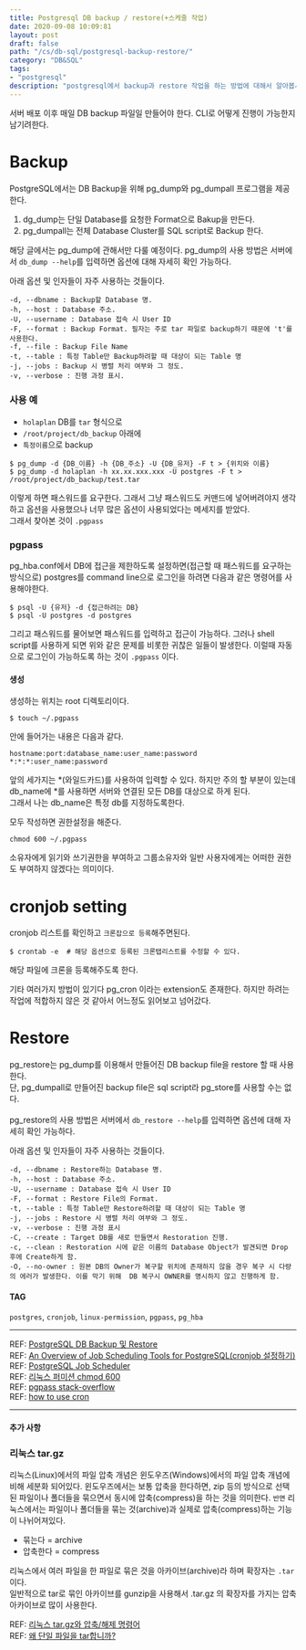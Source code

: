 ```yaml
---
title: Postgresql DB backup / restore(+스케줄 작업)
date: 2020-09-08 10:09:81
layout: post
draft: false
path: "/cs/db-sql/postgresql-backup-restore/"
category: "DB&SQL"
tags:
- "postgresql"
description: "postgresql에서 backup과 restore 작업을 하는 방법에 대해서 알아봅시다."
---
```


서버 배포 이후 매일 DB backup 파일일 만들어야 한다. CLI로 어떻게 진행이 가능한지 남기려한다.

# Backup

PostgreSQL에서는 DB Backup을 위해 pg\_dump와 pg\_dumpall 프로그램을 제공한다.

1. dg\_dump는 단일 Database를 요청한 Format으로 Bakup을 만든다.
2. pg\_dumpall는 전체 Database Cluster를 SQL script로 Backup 한다.

해당 글에서는 pg\_dump에 관해서만 다룰 예정이다. pg\_dump의 사용 방법은 서버에서 `db_dump --help`를 입력하면 옵션에 대해 자세히 확인 가능하다.

아래 옵션 및 인자들이 자주 사용하는 것들이다.
```
-d, --dbname : Backup할 Database 명.
-h, --host : Database 주소.
-U, --username : Database 접속 시 User ID
-F, --format : Backup Format. 필자는 주로 tar 파일로 backup하기 때문에 't'를 사용한다.
-f, --file : Backup File Name
-t, --table : 특정 Table만 Backup하려할 때 대상이 되는 Table 명
-j, --jobs : Backup 시 병렬 처리 여부와 그 정도.
-v, --verbose : 진행 과정 표시.
```

### 사용 예

- `holaplan` DB를 `tar` 형식으로
- `/root/project/db_backup` 아래에
- `특정이름`으로 backup

```shell
$ pg_dump -d {DB_이름} -h {DB_주소} -U {DB_유저} -F t > {위치와 이름}
$ pg_dump -d holaplan -h xx.xx.xxx.xxx -U postgres -F t > /root/project/db_backup/test.tar
```

이렇게 하면 패스워드를 요구한다. 그래서 그냥 패스워드도 커맨드에 넣어버려야지 생각하고 옵션을 사용했으나 너무 많은 옵션이 사용되었다는 메세지를
받았다.<br>
그래서 찾아본 것이 `.pgpass`<br>

### pgpass

pg\_hba.conf에서 DB에 접근을 제한하도록 설정하면(접근할 때 패스워드를 요구하는 방식으로) postgres를 command line으로 로그인을 하려면 다음과
같은 명령어를 사용해야한다.

```shell
$ psql -U {유저} -d {접근하려는 DB}
$ psql -U postgres -d postgres
```

그리고 패스워드를 물어보면 패스워드를 입력하고 접근이 가능하다. 그러나 shell script를 사용하게 되면 위와 같은 문제를 비롯한 귀찮은 일들이
발생한다. 이럴때 자동으로 로그인이 가능하도록 하는 것이 `.pgpass` 이다.

#### 생성

생성하는 위치는 root 디렉토리이다.

```shell
$ touch ~/.pgpass
```
안에 들어가는 내용은 다음과 같다.

```shell
hostname:port:database_name:user_name:password
*:*:*:user_name:password
```

앞의 세가지는 \*(와일드카드)를 사용하여 입력할 수 있다. 하지만 주의 할 부분이 있는데 db\_name에 \*를 사용하면 서버와 연결된 모든 DB를 대상으로
하게 된다.<br>
그래서 나는 db\_name은 특정 db를 지정하도록한다.

모두 작성하면 권한설정을 해준다.

```shell
chmod 600 ~/.pgpass
```

소유자에게 읽기와 쓰기권한을 부여하고 그룹소유자와 일반 사용자에게는 어떠한 권한도 부여하지 않겠다는 의미이다.

# cronjob setting

cronjob 리스트를 확인하고 `크론잡으로 등록`해주면된다.<br>

```shell
$ crontab -e  # 해당 옵션으로 등록된 크론탭리스트를 수정할 수 있다.
```
해당 파일에 크론을 등록해주도록 한다.

기타 여러가지 방법이 있기다 pg\_cron 이라는 extension도 존재한다. 하지만 하려는 작업에 적합하지 않은 것 같아서
어느정도 읽어보고 넘어갔다.

# Restore

pg\_restore는 pg\_dump를 이용해서 만들어진 DB backup file을 restore 할 때 사용한다.<br>
단, pg\_dumpall로 만들어진 backup file은 sql script라 pg\_store를 사용할 수는 없다.<br>
<br>
pg\_restore의 사용 방법은 서버에서 `db_restore --help`를 입력하면 옵션에 대해 자세히 확인 가능하다.

아래 옵션 및 인자들이 자주 사용하는 것들이다.
```
-d, --dbname : Restore하는 Database 명.
-h, --host : Database 주소.
-U, --username : Database 접속 시 User ID
-F, --format : Restore File의 Format.
-t, --table : 특정 Table만 Restore하려할 때 대상이 되는 Table 명
-j, --jobs : Restore 시 병렬 처리 여부와 그 정도.
-v, --verbose : 진행 과정 표시
-C, --create : Target DB를 새로 만들면서 Restoration 진행.
-c, --clean : Restoration 시에 같은 이름의 Database Object가 발견되면 Drop 후에 Create하게 함.
-O, --no-owner : 원본 DB의 Owner가 복구할 위치에 존재하지 않을 경우 복구 시 다량의 에러가 발생한다. 이를 막기 위해  DB 복구시 OWNER를 명시하지 않고 진행하게 함.
```

#### TAG

`postgres`, `cronjob`, `linux-permission`, `pgpass`, `pg_hba`

---

REF: [PostgreSQL DB Backup 및 Restore](https://browndwarf.tistory.com/12)<br>
REF: [An Overview of Job Scheduling Tools for PostgreSQL(cronjob 설정하기)](https://severalnines.com/database-blog/overview-job-scheduling-tools-postgresql)<br>
REF: [PostgreSQL Job Scheduler](https://sqlbackupandftp.com/blog/postgresql-job-scheduler)<br>
REF: [리눅스 퍼미션 chmod 600](https://securityspecialist.tistory.com/40)<br>
REF: [pgpass stack-overflow](https://stackoverflow.com/questions/50404041/pg-dumpall-without-prompting-password)<br>
REF: [how to use cron](https://www.cyberciti.biz/faq/how-do-i-add-jobs-to-cron-under-linux-or-unix-oses/)

---

#### 추가 사항

### 리눅스 tar.gz

리눅스(Linux)에서의 파일 압축 개념은 윈도우즈(Windows)에서의 파일 압축 개념에 비해 세분화 되어있다.
윈도우즈에서는 보통 압축을 한다하면, zip 등의 방식으로 선택된 파일이나 폴더들을 묶으면서 동시에 압축(compress)을 하는 것을 의미한다.
`반면` 리눅스에서는 파일이나 폴더들을 묶는 것(archive)과 실제로 압축(compress)하는 기능이 나뉘어져있다.

- 묶는다 = archive
- 압축한다 = compress

리눅스에서 여러 파일을 한 파일로 묶은 것을 아카이브(archive)라 하며 확장자는 `.tar` 이다.<br>
일반적으로 tar로 묶인 아카이브를 gunzip을 사용해서 .tar.gz 의 확장자를 가지는 압축 아카이브로 많이 사용한다.

REF: [리눅스 tar.gz와 압축/해제 명령어](http://sarghis.com/blog/468/)<br>
REF: [왜 단일 파일을 tar합니까?](https://qastack.kr/unix/277793/why-would-i-tar-a-single-file)
